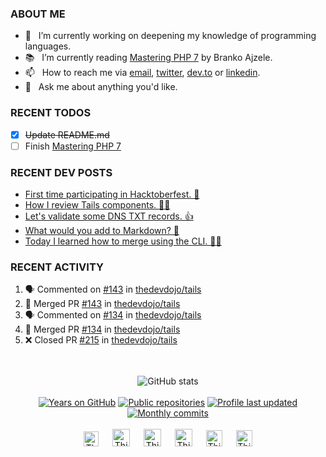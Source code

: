### ABOUT ME

- 🔭&nbsp;&nbsp; I’m currently working on deepening my knowledge of programming languages.
- 📚&nbsp;&nbsp; I’m currently reading [Mastering PHP 7] by Branko Ajzele.
- 📫&nbsp;&nbsp; How to reach me via [email], [twitter], [dev.to] or [linkedin].
- 💬&nbsp;&nbsp; Ask me about anything you'd like.

### RECENT TODOS
- [x] ~~Update README.md~~
- [ ] Finish [Mastering PHP 7]

### RECENT DEV POSTS
<!-- BLOG-POST-LIST:START -->
- [First time participating in Hacktoberfest. 🎉](https://dev.to/thinkverse/first-time-participating-in-hacktoberfest-ji)
- [How I review Tails components. 👨‍💼](https://dev.to/thinkverse/how-i-review-tails-components-3f9n)
- [Let's validate some DNS TXT records. 👍](https://dev.to/thinkverse/let-s-validate-some-dns-txt-records-2721)
- [What would you add to Markdown? 🤔](https://dev.to/thinkverse/what-would-you-add-to-markdown-4978)
- [Today I learned how to  merge using the CLI. 🧙‍♂️](https://dev.to/thinkverse/today-i-learned-how-to-merge-using-the-cli-1l8b)
<!-- BLOG-POST-LIST:END -->

### RECENT ACTIVITY
<!--START_SECTION:activity-->
1. 🗣 Commented on [#143](https://github.com/thedevdojo/tails/issues/143) in [thedevdojo/tails](https://github.com/thedevdojo/tails)
2. 🎉 Merged PR [#143](https://github.com/thedevdojo/tails/pull/143) in [thedevdojo/tails](https://github.com/thedevdojo/tails)
3. 🗣 Commented on [#134](https://github.com/thedevdojo/tails/issues/134) in [thedevdojo/tails](https://github.com/thedevdojo/tails)
4. 🎉 Merged PR [#134](https://github.com/thedevdojo/tails/pull/134) in [thedevdojo/tails](https://github.com/thedevdojo/tails)
5. ❌ Closed PR [#215](https://github.com/thedevdojo/tails/pull/215) in [thedevdojo/tails](https://github.com/thedevdojo/tails)
<!--END_SECTION:activity-->

<p align="center">
<br><br>
<img src="https://github-readme-stats.vercel.app/api?username=thinkverse&title_color=40c463&text_color=24292e&show_icons=true&icon_color=6a737d&hide_title=true" alt="GitHub stats" />
<br><br>
<a href="https://badges.pufler.dev">
<img src="https://badges.pufler.dev/years/thinkverse?logo=github" alt="Years on GitHub"/></a>
<a href="https://badges.pufler.dev">
<img src="https://badges.pufler.dev/repos/thinkverse?logo=github" alt="Public repositories" /></a>
<a href="https://shields.io">
<img src="https://img.shields.io/github/last-commit/thinkverse/thinkverse?label=Profile%20Updated&logo=github" alt="Profile last updated"/></a>
<a href="https://badges.pufler.dev">
<img src="https://badges.pufler.dev/commits/monthly/thinkverse?label=Monthly%20Commits&logo=github" alt="Monthly commits" /></a> 
<br><br>
<a href="https://dev.to/thinkverse">
<img src="https://d2fltix0v2e0sb.cloudfront.net/dev-badge.svg" alt="Thinkverse dev to profile" width="24px"/></a>
&emsp;
<a href= "https://instagram.com/thinkverse">
<img src="https://img.icons8.com/ios-glyphs/256/000000/instagram-new.svg" alt="Thinkverse instagram profile" width="28px"/></a>
&emsp;
<a href="https://www.paypal.com/paypalme/thinkverse">
<img src="https://img.icons8.com/ios-glyphs/256/000000/paypal.png" alt="Thinkverse pay pal me profile" width="28px"/></a> 
&emsp;
<a href="https://thinkverse.dev">
<img src="https://img.icons8.com/material/256/000000/globe--v1.png" alt="Thinkverse personal website" width="28px"/></a>
&emsp;
<a href="https://linkedin.com/in/thinkverse">
<img src="https://img.icons8.com/ios-filled/256/000000/linkedin.svg" alt="Thinkverse linked in profile" width="26px"/></a>
&emsp;
<a href="https://twitter.com/thinkverse">
<img src="https://img.icons8.com/ios-filled/256/000000/twitter.svg" alt="Thinkverse twitter profile" width="26px"/></a>
</p>

[mastering php 7]: https://www.packtpub.com/product/mastering-php-7/9781785882814/

[email]: mailto:work@hallberg.kim
[twitter]: https://twitter.com/thinkverse
[dev.to]: https://dev.to/thinkverse
[linkedin]: https://www.linkedin.com/in/thinkverse/
